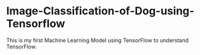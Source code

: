 # Image-Classification-of-Dog-using-Tensorflow

This is my first Machine Learning Model using TensorFlow to understand TensorFlow.
